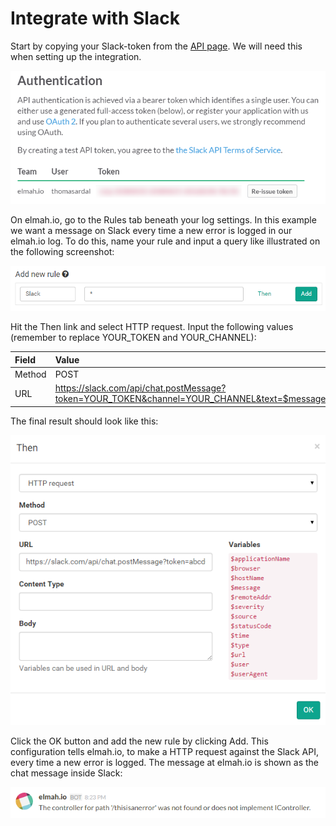 # Integrate with Slack

Start by copying your Slack-token from the [API page](https://api.slack.com/web). We will need this when setting up the integration.

![Slack Authentication Page](images/slack_authentication_page.png)

On elmah.io, go to the Rules tab beneath your log settings. In this example we want a message on Slack every time a new error is logged in our elmah.io log. To do this, name your rule and input a query like illustrated on the following screenshot:

![Add HTTP Rule](images/add_new_slack_rule.png)

Hit the Then link and select HTTP request. Input the following values (remember to replace YOUR_TOKEN and YOUR_CHANNEL):

| Field | Value |
| :--- | :--- |
| Method | POST |
| URL | https://slack.com/api/chat.postMessage?token=YOUR_TOKEN&channel=YOUR_CHANNEL&text=$message&username=elmah.io |


The final result should look like this:

![HTTP Rule Dialog](images/send_http_request_to_slack.png)

Click the OK button and add the new rule by clicking Add. This configuration tells elmah.io, to make a HTTP request against the Slack API, every time a new error is logged. The message at elmah.io is shown as the chat message inside Slack:

![Error on Slack](images/elmah_io_error_on_slack.png)


